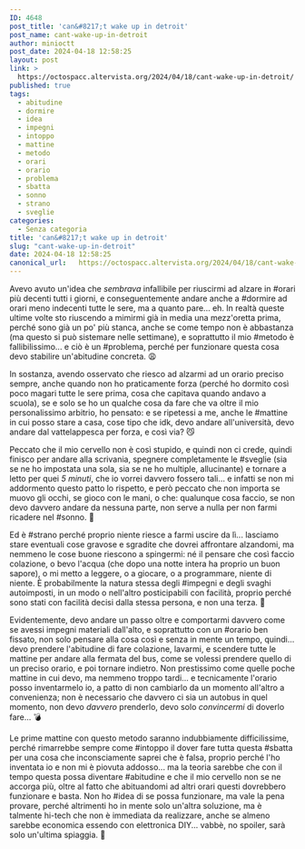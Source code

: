 ```yaml
---
ID: 4648
post_title: 'can&#8217;t wake up in detroit'
post_name: cant-wake-up-in-detroit
author: minioctt
post_date: 2024-04-18 12:58:25
layout: post
link: >
  https://octospacc.altervista.org/2024/04/18/cant-wake-up-in-detroit/
published: true
tags:
  - abitudine
  - dormire
  - idea
  - impegni
  - intoppo
  - mattine
  - metodo
  - orari
  - orario
  - problema
  - sbatta
  - sonno
  - strano
  - sveglie
categories:
  - Senza categoria
title: 'can&#8217;t wake up in detroit'
slug: "cant-wake-up-in-detroit"
date: 2024-04-18 12:58:25
canonical_url:   https://octospacc.altervista.org/2024/04/18/cant-wake-up-in-detroit/
---
```

<!-- wp:paragraph -->
<p markdown="1">Avevo avuto un'idea che <em>sembrava</em> infallibile per riuscirmi ad alzare in #orari più decenti tutti i giorni, e conseguentemente andare anche a #dormire ad orari meno indecenti tutte le sere, ma a quanto pare... eh. In realtà queste ultime volte sto riuscendo a mimirmi già in media una mezz'oretta prima, perché sono già un po' più stanca, anche se come tempo non è abbastanza (ma questo si può sistemare nelle settimane), e soprattutto il mio #metodo è fallibilissimo... e ciò è un #problema, perché per funzionare questa cosa devo stabilire un'abitudine concreta. 😩️</p>
<!-- /wp:paragraph -->

<!-- wp:paragraph -->
<p markdown="1">In sostanza, avendo osservato che riesco ad alzarmi ad un orario preciso sempre, anche quando non ho praticamente forza (perché ho dormito così poco magari tutte le sere prima, cosa che capitava quando andavo a scuola), se e solo se ho un qualche cosa da fare che va oltre il mio personalissimo arbitrio, ho pensato: e se ripetessi a me, anche le #mattine in cui posso stare a casa, cose tipo che idk, devo andare all'università, devo andare dal vattelappesca per forza, e così via? 😼️</p>
<!-- /wp:paragraph -->

<!-- wp:paragraph -->
<p markdown="1">Peccato che il mio cervello non è così stupido, e quindi non ci crede, quindi finisco per andare alla scrivania, spegnere completamente le #sveglie (sia se ne ho impostata una sola, sia se ne ho multiple, allucinante) e tornare a letto per quei <em>5 minuti</em>, che io vorrei davvero fossero tali... e infatti se non mi addormento questo patto lo rispetto, e però peccato che non importa se muovo gli occhi, se gioco con le mani, o che: qualunque cosa faccio, se non devo davvero andare da nessuna parte, non serve a nulla per non farmi ricadere nel #sonno. 🐼️</p>
<!-- /wp:paragraph -->

<!-- wp:paragraph -->
<p markdown="1">Ed è #strano perché proprio niente riesce a farmi uscire da lì... lasciamo stare eventuali cose gravose e sgradite che dovrei affrontare alzandomi, ma nemmeno le cose buone riescono a spingermi: né il pensare che così faccio colazione, o bevo l'acqua (che dopo una notte intera ha proprio un buon sapore), o mi metto a leggere, o a giocare, o a programmare, niente di niente. È probabilmente la natura stessa degli #impegni e degli svaghi autoimposti, in un modo o nell'altro posticipabili con facilità, proprio perché sono stati con facilità decisi dalla stessa persona, e non una terza. 💃️</p>
<!-- /wp:paragraph -->

<!-- wp:paragraph -->
<p markdown="1">Evidentemente, devo andare un passo oltre e comportarmi davvero come se avessi impegni materiali dall'alto, e soprattutto con un #orario ben fissato, non solo pensare alla cosa così e senza in mente un tempo, quindi... devo prendere l'abitudine di fare colazione, lavarmi, e scendere tutte le mattine per andare alla fermata del bus, come se volessi prendere quello di un preciso orario, e poi tornare indietro. Non prestissimo come quelle poche mattine in cui devo, ma nemmeno troppo tardi... e tecnicamente l'orario posso inventarmelo io, a patto di non cambiarlo da un momento all'altro a convenienza; non è necessario che davvero ci sia un autobus in quel momento, non devo <em>davvero</em> prenderlo, devo solo <em>convincermi</em> di doverlo fare... 💣️</p>
<!-- /wp:paragraph -->

<!-- wp:paragraph -->
<p markdown="1">Le prime mattine con questo metodo saranno indubbiamente difficilissime, perché rimarrebbe sempre come #intoppo il dover fare tutta questa #sbatta per una cosa che inconsciamente saprei che è falsa, proprio perché l'ho inventata io e non mi è piovuta addosso... ma la teoria sarebbe che con il tempo questa possa diventare #abitudine e che il mio cervello non se ne accorga più, oltre al fatto che abituandomi ad altri orari questi dovrebbero funzionare e basta. Non ho #idea di se possa funzionare, ma vale la pena provare, perché altrimenti ho in mente solo un'altra soluzione, ma è talmente hi-tech che non è immediata da realizzare, anche se almeno sarebbe economica essendo con elettronica DIY... vabbè, no spoiler, sarà solo un'ultima spiaggia. 🔪️</p>
<!-- /wp:paragraph -->
